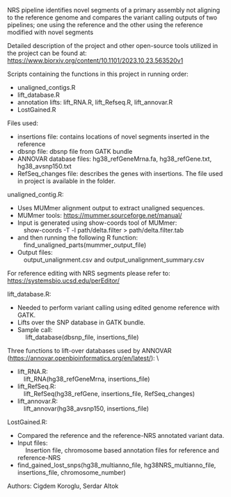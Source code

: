NRS pipeline identifies novel segments of a primary assembly not aligning to the reference genome
and compares the variant calling outputs of two pipelines; one using the reference and the other using the reference modified with novel segments

Detailed description of the project and other open-source tools utilized in the project can be found at: 
https://www.biorxiv.org/content/10.1101/2023.10.23.563520v1

Scripts containing the functions in this project in running order: 
- unaligned_contigs.R 
- lift_database.R 
- annotation lifts: lift_RNA.R, lift_Refseq.R, lift_annovar.R 
- LostGained.R

Files used:
- insertions file: contains locations of novel segments inserted in the reference
- dbsnp file: dbsnp file from GATK bundle
- ANNOVAR database files: hg38_refGeneMrna.fa, hg38_refGene.txt, hg38_avsnp150.txt
- RefSeq_changes file: describes the genes with insertions. The file used in project is available in the folder.

unaligned_contig.R:
- Uses MUMmer alignment output to extract unaligned sequences. 
- MUMmer tools: https://mummer.sourceforge.net/manual/ 
- Input is generated using show-coords tool of MUMmer: \
&emsp;show-coords -T -l path/delta.filter > path/delta.filter.tab
- and then running the following R function: \
&emsp;find_unaligned_parts(mummer_output_file)     
- Output files: \
&emsp;output_unalignment.csv and output_unalignment_summary.csv  

For reference editing with NRS segments please refer to: https://systemsbio.ucsd.edu/perEditor/

lift_database.R:
- Needed to perform variant calling using edited genome reference with GATK.
- Lifts over the SNP database in GATK bundle.
- Sample call: \
&emsp; lift_database(dbsnp_file, insertions_file)

Three functions to lift-over databases used by ANNOVAR (https://annovar.openbioinformatics.org/en/latest/): \
- lift_RNA.R: \
&emsp;lift_RNA(hg38_refGeneMrna, insertions_file)
- lift_RefSeq.R: \
&emsp;lift_RefSeq(hg38_refGene, insertions_file, RefSeq_changes)
- lift_annovar.R: \
&emsp;lift_annovar(hg38_avsnp150, insertions_file)

LostGained.R: 
- Compared the reference and the reference-NRS annotated variant data.
- Input files: \
&emsp; Insertion file, chromosome based annotation files for reference and reference-NRS 
- find_gained_lost_snps(hg38_multianno_file, hg38NRS_multianno_file, insertions_file, chromosome_number)

Authors: Cigdem Koroglu, Serdar Altok



